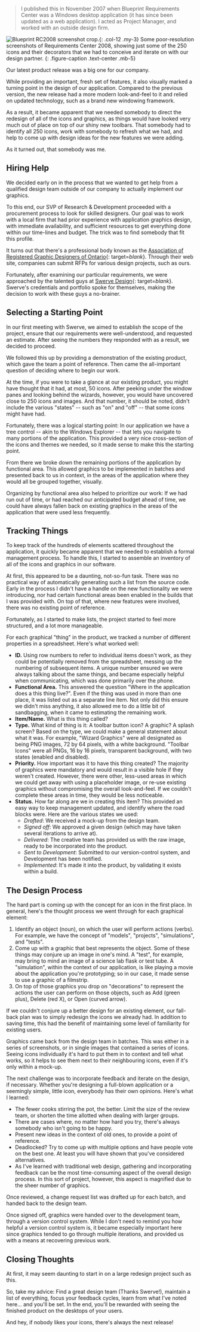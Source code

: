 > I published this in November 2007 when Blueprint Requirements Center was a Windows desktop application (it has since been updated as a web application). I acted as Project Manager, and worked with an outside design firm.

![Blueprint RC2008 screenshot crop.](images/portfolio/blueprint-icons-rc2008.jpg){: .col-12 .my-3}
Some poor-resolution screenshots of Requirements Center 2008, showing just some of the 250 icons and their decorators that we had to conceive and iterate on with our design partner. 
{: .figure-caption .text-center .mb-5}

Our latest product release was a big one for our company.

While providing an important, fresh set of features, it also visually marked a turning point in the design of our application. Compared to the previous version, the new release had a more modern look-and-feel to it and relied on updated technology, such as a brand new windowing framework.

As a result, it became apparent that we needed somebody to direct the redesign of all of the icons and graphics, as things would have looked very much out of place on top of our shiny new toolbars. That somebody had to identify all 250 icons, work with somebody to refresh what we had, and help to come up with design ideas for the new features we were adding.

As it turned out, that somebody was me.

## Hiring Help

We decided early on in the process that we wanted to get help from a qualified design team outside of our company to actually implement our graphics.

To this end, our SVP of Research & Development proceeded with a procurement process to look for skilled designers. Our goal was to work with a local firm that had prior experience with application graphics design, with immediate availability, and sufficient resources to get everything done within our time-lines and budget. The trick was to find somebody that fit this profile.

It turns out that there's a professional body known as the [Association of Registered Graphic Designers of Ontario](http://www.rgdontario.com){: target=_blank_}. Through their web site, companies can submit RFPs for various design projects, such as ours.

Fortunately, after examining our particular requirements, we were approached by the talented guys at [Swerve Design](http://www.swervedesign.com/){: target=_blank_}. Swerve's credentials and portfolio spoke for themselves, making the decision to work with these guys a no-brainer.

## Selecting a Starting Point

In our first meeting with Swerve, we aimed to establish the scope of the project, ensure that our requirements were well-understood, and requested an estimate. After seeing the numbers they responded with as a result, we decided to proceed.

We followed this up by providing a demonstration of the existing product, which gave the team a point of reference. Then came the all-important question of deciding where to begin our work.

At the time, if you were to take a glance at our existing product, you might have thought that it had, at most, 50 icons. After peeking under the window panes and looking behind the wizards, however, you would have uncovered close to 250 icons and images. And that number, it should be noted, didn't include the various "states" -- such as "on" and "off" -- that some icons might have had.

Fortunately, there was a logical starting point: In our application we have a tree control -- akin to the Windows Explorer -- that lets you navigate to many portions of the application. This provided a very nice cross-section of the icons and themes we needed, so it made sense to make this the starting point.

From there we broke down the remaining portions of the application by functional area. This allowed graphics to be implemented in batches and presented back to us in context, in the areas of the application where they would all be grouped together, visually.

Organizing by functional area also helped to prioritize our work: If we had run out of time, or had reached our anticipated budget ahead of time, we could have always fallen back on existing graphics in the areas of the application that were used less frequently.

## Tracking Things

To keep track of the hundreds of elements scattered throughout the application, it quickly became apparent that we needed to establish a formal management process. To handle this, I started to assemble an inventory of all of the icons and graphics in our software.

At first, this appeared to be a daunting, not-so-fun task. There was no practical way of automatically generating such a list from the source code. Early in the process I didn't have a handle on the new functionality we were introducing, nor had certain functional areas been enabled in the builds that I was provided with. On top of that, where new features were involved, there was no existing point of reference.

Fortunately, as I started to make lists, the project started to feel more structured, and a lot more manageable.

For each graphical "thing" in the product, we tracked a number of different properties in a spreadsheet. Here's what worked well:

* **ID.** Using row numbers to refer to individual items doesn't work, as they could be potentially removed from the spreadsheet, messing up the numbering of subsequent items. A unique number ensured we were always talking about the same things, and became especially helpful when communicating, which was done primarily over the phone.
* **Functional Area.** This answered the question "Where in the application does a this thing live?". Even if the thing was used in more than one place, it was listed out as a separate line item. Not only did this ensure we didn't miss anything, it also allowed me to do a little bit of sandbagging, when it came to estimating the remaining work.
* **Item/Name.** What is this thing called?
* **Type.** What kind of thing is it: A toolbar button icon? A graphic? A splash screen? Based on the type, we could make a general statement about what it was. For example, "Wizard Graphics" were all designated as being PNG images, 72 by 64 pixels, with a white background. "Toolbar Icons" were all PNGs, 16 by 16 pixels, transparent background, with two states (enabled and disabled).
* **Priority.** How important was it to have this thing created? The majority of graphics were mandatory and would result in a visible hole if they weren't created. However, there were other, less-used areas in which we could get away with using a placeholder image, or re-use existing graphics without compromising the overall look-and-feel. If we couldn't complete these areas in time, they would be less noticeable.
* **Status.** How far along are we in creating this item? This provided an easy way to keep management updated, and identify where the road blocks were. Here are the various states we used:
	* *Drafted*: We received a mock-up from the design team.
	* *Signed off*: We approved a given design (which may have taken several iterations to arrive at).
	* *Delivered*: The creative team has provided us with the raw image, ready to be incorporated into the product.
	* *Sent to Development*: Submitted to our version-control system, and Development has been notified.
	* *Implemented*: It's made it into the product, by validating it exists within a build.

## The Design Process

The hard part is coming up with the concept for an icon in the first place. In general, here's the thought process we went through for each graphical element:

1. Identify an object (noun), on which the user will perform actions (verbs). For example, we have the concept of "models", "projects", "simulations", and "tests".
2. Come up with a graphic that best represents the object. Some of these things may conjure up an image in one's mind. A "test", for example, may bring to mind an image of a science lab flask or test tube. A "simulation", within the context of our application, is like playing a movie about the application you're prototyping; so in our case, it made sense to use a graphic of a filmstrip.
3. On top of those graphics you drop on "decorations" to represent the actions the user can perform on those objects, such as Add (green plus), Delete (red X), or Open (curved arrow).

If we couldn't conjure up a better design for an existing element, our fall-back plan was to simply redesign the icons we already had. In addition to saving time, this had the benefit of maintaining some level of familiarity for existing users.

Graphics came back from the design team in batches. This was either in a series of screenshots, or in single images that contained a series of icons. Seeing icons individually it's hard to put them in to context and tell what works, so it helps to see them next to their neighbouring icons, even if it's only within a mock-up.

The next challenge was to incorporate feedback and iterate on the design, if necessary. Whether you're designing a full-blown application or a seemingly simple, little icon, everybody has their own opinions. Here's what I learned:

* The fewer cooks stirring the pot, the better. Limit the size of the review team, or shorten the time allotted when dealing with larger groups.
* There are cases where, no matter how hard you try, there's always somebody who isn't going to be happy.
* Present new ideas in the context of old ones, to provide a point of reference.
* Deadlocked? Try to come up with multiple options and have people vote on the best one. At least you will have shown that you've considered alternatives.
* As I've learned with traditional web design, gathering and incorporating feedback can be the most time-consuming aspect of the overall design process. In this sort of project, however, this aspect is magnified due to the sheer number of graphics.

Once reviewed, a change request list was drafted up for each batch, and handed back to the design team.

Once signed off, graphics were handed over to the development team, through a version control system. While I don't need to remind you how helpful a version control system is, it became especially important here since graphics tended to go through multiple iterations, and provided us with a means at recovering previous work.

## Closing Thoughts

At first, it may seem daunting to start in on a large redesign project such as this.

So, take my advice: Find a great design team (Thanks Swerve!), maintain a list of everything, focus your feedback cycles, learn from what I've noted here... and you'll be set. In the end, you'll be rewarded with seeing the finished product on the desktops of your users.

And hey, if nobody likes your icons, there's always the next release!